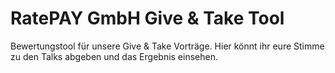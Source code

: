 # RatePAY GmbH Give & Take Tool

Bewertungstool für unsere Give & Take Vorträge. Hier könnt ihr eure Stimme zu den Talks abgeben und das Ergebnis einsehen.